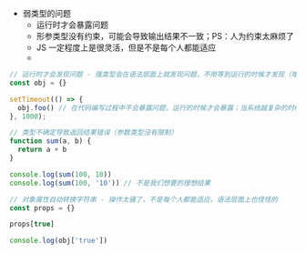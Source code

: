 - 弱类型的问题
  - 运行时才会暴露问题
  - 形参类型没有约束，可能会导致输出结果不一致；PS：人为约束太麻烦了
  - JS 一定程度上是很灵活，但是不是每个人都能适应
  - 

```js
// 运行时才会发现问题 - 强类型会在语法层面上就发现问题，不用等到运行的时候才发现（增加工作量）
const obj = {}

setTimeout(() => {
  obj.foo() // 在代码编写过程中不会暴露问题，运行的时候才会暴露；当系统越复杂的时候，工作量（调试，修改）就会越多
}, 1000);

// 类型不确定导致返回结果错误（参数类型没有限制）
function sum(a, b) {
  return a + b
}

console.log(sum(100, 10))
console.log(sum(100, '10')) // 不是我们想要的理想结果

// 对象属性自动转换字符串 - 操作太骚了，不是每个人都能适应，语法层面上也怪怪的
const props = {}

props[true]

console.log(obj['true'])

```
